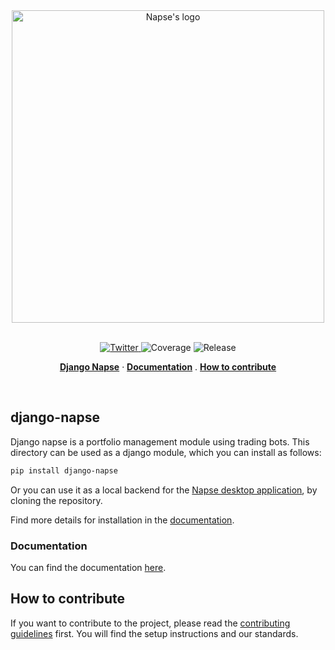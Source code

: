 <div align="center">
<picture>
  <source media="(prefers-color-scheme: dark)" srcset="docs/theme/assets/napse_invest_logo_white.svg">
  <source media="(prefers-color-scheme: light)" srcset="docs/theme/assets/napse_invest_logo_black.svg">
  <img alt="Napse's logo" src="" width=500>
</picture>
</div>

<br>

<p align="center">
  <a href="https://twitter.com/NapseInvest">
    <img src="https://img.shields.io/twitter/follow/NapseInvest?style=flat&label=%40NapseInvest&logo=twitter&color=0bf&logoColor=fff" alt="Twitter" />
  </a>
  <a>
    <img src="https://img.shields.io/endpoint?url=https://gist.githubusercontent.com/napse-investment/40fac957532fe3b731c99067467de842/raw/django-napse-coverage.json" alt="Coverage" />
  </a>
  <a>  
    <img src="https://img.shields.io/github/v/release/napse-invest/django-napse" alt="Release" />
  </a>
</p>

<p align="center">
  <a href="#django-napse"><strong>Django Napse</strong></a> ·
  <a href="#documentation"><strong>Documentation</strong></a> .
  <a href="#how-to-contribute"><strong>How to contribute</strong></a>
</p>
<br/>

## django-napse

Django napse is a portfolio management module using trading bots.
This directory can be used as a django module, which you can install as follows:

```bash
pip install django-napse
```

Or you can use it as a local backend for the [Napse desktop application](https://github.com/napse-invest/Napse), by cloning the repository.

Find more details for installation in the [documentation](https://napse-invest.github.io/django-napse/#installation).

### Documentation

You can find the documentation [here](https://napse-invest.github.io/django-napse/).


## How to contribute

If you want to contribute to the project, please read the [contributing guidelines](https://napse-invest.github.io/django-napse/contributing/) first. You will find the setup instructions and our standards.
